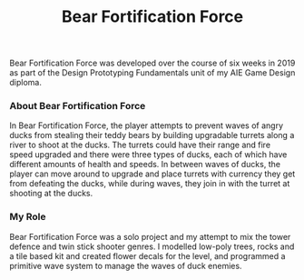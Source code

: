 ﻿---
layout: project
title: Bear Fortification Force
year: 2019
genre: Tower Defence/Twin Stick
roles: Design, Art, Programming
featureimage: /assets/images/projects/bearfortificationforce/feature.jpg
animatedimage: /assets/images/projects/bearfortificationforce/animated.apng
bannerimage: /assets/images/projects/bearfortificationforce/feature.jpg
mainvideo:
downloadlinks:
galleryimages:
  - /assets/images/projects/bearfortificationforce/bff1.jpg
  - /assets/images/projects/bearfortificationforce/bff2.jpg
  - /assets/images/projects/bearfortificationforce/bff3.jpg
---

Bear Fortification Force was developed over the course of six weeks in 2019 as part of the Design Prototyping Fundamentals unit of my AIE Game Design diploma.

### About Bear Fortification Force
In Bear Fortification Force, the player attempts to prevent waves of angry ducks from stealing their teddy bears by building upgradable turrets along a river to shoot at the ducks. The turrets could have their range and fire speed upgraded and there were three types of ducks, each of which have different amounts of health and speeds. In between waves of ducks, the player can move around to upgrade and place turrets with currency they get from defeating the ducks, while during waves, they join in with the turret at shooting at the ducks.

### My Role
Bear Fortification Force was a solo project and my attempt to mix the tower defence and twin stick shooter genres. I modelled low-poly trees, rocks and a tile based kit and created flower decals for the level, and programmed a primitive wave system to manage the waves of duck enemies.